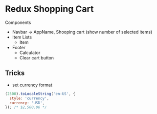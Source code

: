 # Redux Shopping Cart

Components
- Navbar -> AppName, Shooping cart (show number of selected items)
- Item Lists 
	- Item
- Footer
	- Calculator
	- Clear cart button

## Tricks
- set currency format
```JavaScript
(2500).toLocaleString('en-US', {
  style: 'currency',
  currency: 'USD',
}); /* $2,500.00 */
```